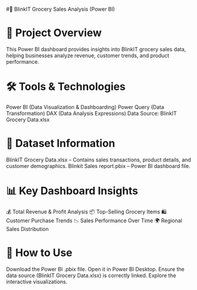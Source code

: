 #🛒 BlinkIT Grocery Sales Analysis (Power BI)

# 🚀 Project Overview
This Power BI dashboard provides insights into BlinkIT grocery sales data, helping businesses analyze revenue, customer trends, and product performance.

# 🛠️ Tools & Technologies
Power BI (Data Visualization & Dashboarding)
Power Query (Data Transformation)
DAX (Data Analysis Expressions)
Data Source: BlinkIT Grocery Data.xlsx

# 📂 Dataset Information
BlinkIT Grocery Data.xlsx – Contains sales transactions, product details, and customer demographics.
Blinkit Sales report.pbix – Power BI dashboard file.

# 📊 Key Dashboard Insights
💰 Total Revenue & Profit Analysis
📦 Top-Selling Grocery Items
🛍 Customer Purchase Trends
📉 Sales Performance Over Time
🌍 Regional Sales Distribution

# 📌 How to Use
Download the Power BI .pbix file.
Open it in Power BI Desktop.
Ensure the data source (BlinkIT Grocery Data.xlsx) is correctly linked.
Explore the interactive visualizations.
